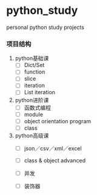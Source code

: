 # python_study
personal python study projects



### 项目结构

1. python基础课
   * [ ] Dict/Set
   * [ ] function
   * [ ] slice
   * [ ] iteration
   * [ ] List iteration
2. python进阶课
   * [ ] 函数式编程
   * [ ] module
   * [ ] object orientation program
   * [ ] class
3. python高级课
   * [ ] json／csv／xml／excel
   * [ ] class & object advanced
   * [ ] 并发
   * [ ] 装饰器

